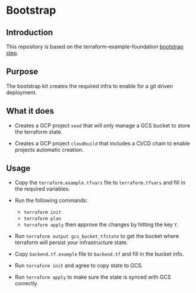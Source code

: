 # Bootstrap

## Introduction

This repository is based on the terraform-example-foundation [bootstrap step](https://github.com/terraform-google-modules/terraform-example-foundation/tree/master/0-bootstrap).

## Purpose

The bootstrap kit creates the required infra to enable for a git driven deployment.

## What it does

* Creates a GCP project `seed` that will only manage a GCS bucket to store the terraform state.

* Creates a GCP project `cloudbuild` that includes a CI/CD chain to enable projects automatic creation.

## Usage

* Copy the `terraform.example.tfvars` file to `terraform.tfvars` and fill in the required variables.

* Run the following commands:
  * `terraform init`
  * `terraform plan`
  * `terraform apply` then approve the changes by hitting the key `Y`.

* Run `terraform output gcs_bucket_tfstate` to get the bucket where terraform will persist your infrastructure state.

* Copy `backend.tf.example` file to `backend.tf` and fill in the bucket info.

* Run `terraform init` and agree to copy state to GCS.

* Run `terraform apply` to make sure the state is synced with GCS correctly.
